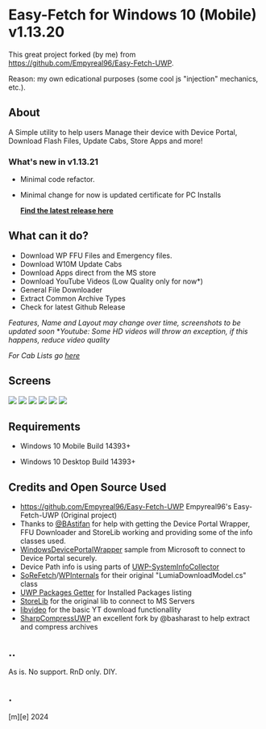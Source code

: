 # Easy-Fetch for Windows 10 (Mobile) v1.13.20

This great project forked (by me) from https://github.com/Empyreal96/Easy-Fetch-UWP. 

Reason: my own edicational purposes (some cool js "injection" mechanics, etc.).


## About

A Simple utility to help users Manage their device with Device Portal, Download Flash Files, Update Cabs, Store Apps and more!


### What's new in v1.13.21

- Minimal code refactor.
- Minimal change for now is updated certificate for PC Installs


  **[Find the latest release here](https://github.com/Empyreal96/Easy-Fetch-UWP/releases/tag/1.13.16-prerelease)**


## What can it do?

- Download WP FFU Files and Emergency files.
- Download W10M Update Cabs
- Download Apps direct from the MS store
- Download YouTube Videos (Low Quality only for now*)
- General File Downloader
- Extract Common Archive Types
- Check for latest Github Release

*Features, Name and Layout may change over time, screenshots to be updated soon*
**Youtube: Some HD videos will throw an exception, if this happens, reduce video quality*

*For Cab Lists go [here](https://github.com/empyreal96/WPCabLinks.db)* 


## Screens

![](images/img01.png)
![](images/img02.png)
![](images/img03.png)
![](images/img04.png)
![](images/img05.png)
![](images/img06.png)


## Requirements

-  Windows 10 Mobile Build 14393+

- Windows 10 Desktop Build 14393+



## Credits and Open Source Used

- https://github.com/Empyreal96/Easy-Fetch-UWP Empyreal96's Easy-Fetch-UWP (Original project)
- Thanks to [@BAstifan](https://github.com/basharast) for help with getting the Device Portal Wrapper, FFU Downloader and StoreLib working and providing some of the info classes used.
- [WindowsDevicePortalWrapper](https://github.com/Microsoft/WindowsDevicePortalWrapper) sample from Microsoft to connect to Device Portal securely.
- Device Path info is using parts of [UWP-SystemInfoCollector](https://github.com/validvoid/UWP-SystemInfoCollector)
- [SoReFetch](https://github.com/gus33000/SoReFetch)/[WPInternals](https://github.com/ReneLergner/WPinternals) for their original "LumiaDownloadModel.cs" class
- [UWP Packages Getter](https://github.com/colinkiama/UWPPackagesGetter) for Installed Packages listing
- [StoreLib](https://github.com/StoreDev/StoreLib) for the original lib to connect to MS Servers
- [libvideo](https://github.com/omansak/libvideo) for the basic YT download functionallity
- [SharpCompressUWP](https://github.com/basharast/SharpCompressUWP) an excellent fork by @basharast to help extract and compress archives
 

## ..
As is. No support. RnD only. DIY. 

## .
[m][e] 2024
